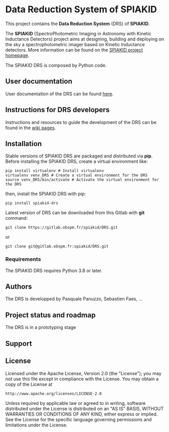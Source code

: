 # Data Reduction System of SPIAKID

This project contains the **Data Reduction System** (DRS) of **SPIAKID**.

The **SPIAKID** (SpectroPhotometric Imaging in Astronomy with Kinetic Inductance Detectors) project aims at designing, building and deploying on the sky a spectrophotometric imager based on Kinetic Inductance detectors. More information can be found on the [SPIAKID project homepage](https://www.observatoiredeparis.psl.eu/spiakid.html).

The SPIAKID DRS is composed by Python code. 

## User documentation

User documentation of the DRS can be found [here](https://spiakid.pages.obspm.fr/DRS/index.html).

## Instructions for DRS developers

Instructions and resources to guide the development of the DRS can be found in the [wiki pages](https://gitlab.obspm.fr/spiakid/DRS/-/wikis/home).

## Installation

Stable versions of SPIAKID DRS are packaged and distributed via **pip**. Before installing the SPIAKID DRS, create a virtual environment like:
```
pip install virtualenv # Install virtualenv
virtualenv venv_DRS # Create a virtual environment for the DRS
source venv_DRS/bin/activate # Activate the virtual environment for the DRS
```
then, install the SPIAKID DRS with pip:
```
pip install spiakid-drs
```

Latest version of DRS can be downloaded from this Gitlab with **git** command:
```
git clone https://gitlab.obspm.fr/spiakid/DRS.git
```
or

```
git clone git@gitlab.obspm.fr:spiakid/DRS.git
```
### Requirements
The SPIAKID DRS requires Python 3.8 or later.



## Authors
The DRS is developped by Pasquale Panuzzo, Sebastien Faes, ...


## Project status and roadmap
The DRS is in a prototyping stage



## Support



## License

Licensed under the Apache License, Version 2.0 (the "License");
you may not use this file except in compliance with the License.
You may obtain a copy of the License at

    http://www.apache.org/licenses/LICENSE-2.0

Unless required by applicable law or agreed to in writing, software
distributed under the License is distributed on an "AS IS" BASIS,
WITHOUT WARRANTIES OR CONDITIONS OF ANY KIND, either express or implied.
See the License for the specific language governing permissions and
limitations under the License.

